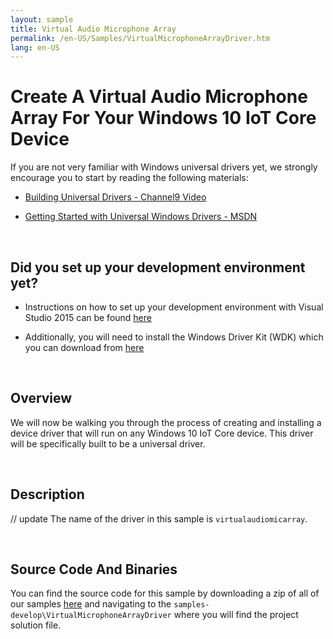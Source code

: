 ```yaml
---
layout: sample
title: Virtual Audio Microphone Array
permalink: /en-US/Samples/VirtualMicrophoneArrayDriver.htm
lang: en-US
---
```


# Create A Virtual Audio Microphone Array For Your Windows 10 IoT Core Device



If you are not very familiar with Windows universal drivers yet, we strongly encourage you to start by reading the following materials:

* [Building Universal Drivers - Channel9 Video](https://channel9.msdn.com/Blogs/WinHEC/Building-a-Universal-Driver)

* [Getting Started with Universal Windows Drivers - MSDN](https://msdn.microsoft.com/en-us/library/windows/hardware/dn941241(v=vs.85).aspx)

<br/>

## Did you set up your development environment yet?

* Instructions on how to set up your development environment with Visual Studio 2015 can be found [here]({{site.baseurl}}/{{page.lang}}/GetStarted)

* Additionally, you will need to install the Windows Driver Kit (WDK) which you can download from [here](https://developer.microsoft.com/en-us/windows/hardware/windows-driver-kit) 

<br/>

## Overview
We will now be walking you through the process of creating and installing a device driver that will run on any Windows 10 IoT Core device.  This driver will be specifically built to be a universal driver.

<br/>

## Description
// update
The name of the driver in this sample is `virtualaudiomicarray`.  

<br/>

## Source Code And Binaries
You can find the source code for this sample by downloading a zip of all of our samples [here](https://github.com/ms-iot/samples/archive/develop.zip) and navigating to the `samples-develop\VirtualMicrophoneArrayDriver` where you will find the project solution file.

<br/>

